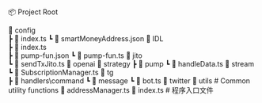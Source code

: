 📦 Project Root

📂 config  
┣ 📜 index.ts <!-- 环境变量以及一些常量的配置 -->
┗ 📜 smartMoneyAddress.json <!-- 聪明钱地址 json 文件 -->
📂 IDL  
┣ 📜 index.ts  
┣ 📜 pump-fun.json <!-- PumpFun IDL JSON 文件 -->
┗ 📜 pump-fun.ts <!-- PumpFun Ts 类型定义 -->
📂 jito  
┗ 📜 sendTxJito.ts <!-- Jito交易封装 -->
📂 openai <!-- Chatgpt Client And function -->
📂 strategy
┣ 📂 pump <!-- Pump 相关方法 -->
┗ 📜 handleData.ts <!-- Yellowstone data 处理 -->
📂 stream  
┗ 📜 SubscriptionManager.ts <!--黄石 grpc 订阅的封装 -->
📂 tg  
┣ 📂 handlers\command <!--处理 tg bot命令的handler -->
┗ 📂 message <!--处理 tg bot 消息的handler -->
┗ 📜 bot.ts <!--tg bot初始化 -->
📂 twitter <!--twitter v2 Api searchTwitter -->
📂 utils # Common utility functions
📜 addressManager.ts <!--聪明钱json文件相关方法 -->
📜 index.ts # 程序入口文件
